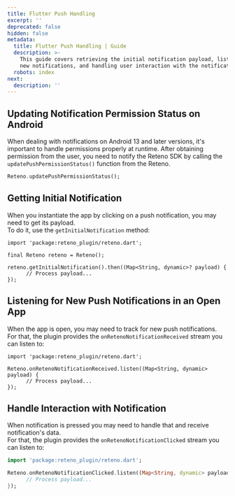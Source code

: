 ```yaml
---
title: Flutter Push Handling
excerpt: ''
deprecated: false
hidden: false
metadata:
  title: Flutter Push Handling | Guide
  description: >-
    This guide covers retrieving the initial notification payload, listening for
    new notifications, and handling user interaction with the notifications.
  robots: index
next:
  description: ''
---
```

## Updating Notification Permission Status on Android

When dealing with notifications on Android 13 and later versions, it's important to handle permissions properly at runtime. After obtaining permission from the user, you need to notify the Reteno SDK by calling the `updatePushPermissionStatus()` function from the Reteno.

```dart Dart
Reteno.updatePushPermissionStatus();
```

## Getting Initial Notification

When you instantiate the app by clicking on a push notification, you may need to get its payload.  
To do it, use the `getInitialNotification` method:

```text Dart
import 'package:reteno_plugin/reteno.dart';

final Reteno reteno = Reteno();

reteno.getInitialNotification().then((Map<String, dynamic>? payload) {
      // Process payload...
});
```

## Listening for New Push Notifications in an Open App

When the app is open, you may need to track for new push notifications.  
For that, the plugin provides the `onRetenoNotificationReceived` stream you can listen to:

```text Dart
import 'package:reteno_plugin/reteno.dart';

Reteno.onRetenoNotificationReceived.listen((Map<String, dynamic> payload) {
      // Process payload...
});
```

## Handle Interaction with Notification

When notification is pressed you may need to handle that and receive notification's data.  
For that, the plugin provides the `onRetenoNotificationClicked` stream you can listen to:

```dart Dart
import 'package:reteno_plugin/reteno.dart';

Reteno.onRetenoNotificationClicked.listen((Map<String, dynamic> payload) {
      // Process payload...
}); 
```